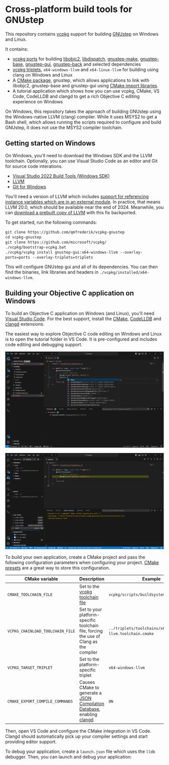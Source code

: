 # Cross-platform build tools for GNUstep

This repository contains [vcpkg](https://vcpkg.io/) support for building [GNUstep](https://gnustep.github.io/)
on Windows and Linux.

It contains:
- [vcpkg ports](https://learn.microsoft.com/en-us/vcpkg/concepts/ports) for building [libobjc2](https://github.com/gnustep/libobjc2), [libdispatch](https://github.com/apple/swift-corelibs-libdispatch/), [gnustep-make](https://github.com/gnustep/tools-make), [gnustep-base](https://github.com/gnustep/libs-base), [gnustep-gui](https://github.com/gnustep/libs-gui), [gnustep-back](https://github.com/gnustep/libs-back) and selected dependencies
- [vcpkg triplets](https://learn.microsoft.com/en-us/vcpkg/concepts/triplets), `x64-windows-llvm` and `x64-linux-llvm` for building using clang on Windows and Linux
- A [CMake package](https://cmake.org/cmake/help/latest/manual/cmake-packages.7.html), gnustep, which allows applications to link with libobjc2, gnustep-base and gnustep-gui using [CMake import libraries](https://cmake.org/cmake/help/latest/guide/importing-exporting/index.html).
- A tutorial application which shows how you can use vcpkg, CMake, VS Code, CodeLLDB and clangd to get a rich Objective C editing experience on Windows

On Windows, this repository takes the approach of building GNUstep using the Windows-native LLVM (clang) compiler.
While it uses MSYS2 to get a Bash shell, which allows running the scripts required to configure and build GNUstep,
it does not use the MSYS2 compiler toolchain.

## Getting started on Windows

On Windows, you'll need to download the Windows SDK and the LLVM toolchain.  Optionally, you can use Visual Studio Code
as an editor and Git for source code interations.

- [Visual Studio 2022 Build Tools (Windows SDK)](https://visualstudio.microsoft.com/downloads/)
- [LLVM](https://releases.llvm.org/download.html)
- [Git for Windows](https://git-scm.com/download/win)

You'll need a version of LLVM which includes [support for referencing instance variables which are in an external module](https://github.com/llvm/llvm-project/commit/7c25ae87f7378f38aa49a92b9cf8092deb95a1f4).  In practice, that means LLVM 20.0, which should be available
near the end of 2024.  Meanwhile,  you can [download a prebuilt copy of LLVM](https://qmcdn.blob.core.windows.net/gnustep/clang-19.x-objc.zip)
with this fix backported.

To get started, run the following commands:

```pwsh
git clone https://github.com/qmfrederik/vcpkg-gnustep
cd vcpkg-gnustep
git clone https://github.com/microsoft/vcpkg/
./vcpkg/bootstrap-vcpkg.bat
./vcpkg/vcpkg install gnustep-gui:x64-windows-llvm --overlay-ports=ports --overlay-triplets=triplets
```

This will configure GNUstep gui and all of its dependencies.  You can then find the binaries, link libraries and headers
in `./vcpkg/installed/x64-windows-llvm`.

## Building your Objective C application on Windows

To build an Objective C application on Windows (and Linux), you'll need [Visual Studio Code](https://code.visualstudio.com/Download).
For the best support, install the [CMake](https://github.com/microsoft/vscode-cmake-tools), [CodeLLDB](https://github.com/vadimcn/codelldb/)
and [clangd](https://github.com/clangd/vscode-clangd) extensions.

The easiest way to explore Objective C code editing on Windows and Linux is to open the tutorial folder in VS Code.  It is pre-configured and
includes code editing and debugging support.

![Objective C code editing in VS Code, on Windows](images/vscode-editor-support.png)

![Objective C code debugging in VS Code, on Windows](images/vscode-debugger-support.png)

To build your own application, create a CMake project and pass the following configuration parameters when configuring your project.
[CMake presets](https://cmake.org/cmake/help/latest/manual/cmake-presets.7.html) are a great way to store this configuration.

| CMake variable                   | Description                               | Example 
|----------------------------------|-------------------------------------------|---------------------------
| `CMAKE_TOOLCHAIN_FILE`           | Set to the [vcpkg toolchain file](https://learn.microsoft.com/en-us/vcpkg/users/buildsystems/cmake-integration)  | `vcpkg/scripts/buildsystems/vcpkg.cmake`
| `VCPKG_CHAINLOAD_TOOLCHAIN_FILE` | Set to your platform-specific toolchain file, forcing the use of Clang as the compiler | `../triplets/toolchains/x64-windows-llvm.toolchain.cmake`
| `VCPKG_TARGET_TRIPLET`           | Set to the platform-specific triplet      | `x64-windows-llvm`
| `CMAKE_EXPORT_COMPILE_COMMANDS`  | Causes CMake to generate a [JSON Compilation Database](https://clang.llvm.org/docs/JSONCompilationDatabase.html), enabling [clangd](https://clangd.llvm.org/) | `ON`

Then, open VS Code and configure the CMake integration in VS Code.  Clangd should automatically pick up your compiler settings and start
providing editor support.

To debug your application, create a `launch.json` file which uses the `lldb` debugger.  Then, you can launch and debug your application:
